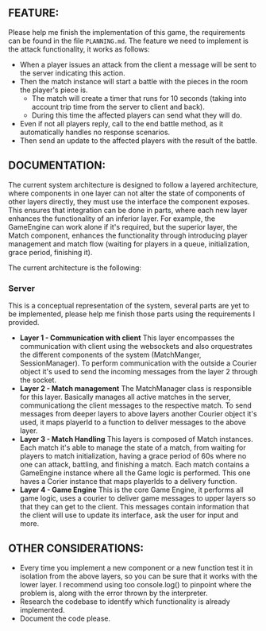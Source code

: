 ## FEATURE:

Please help me finish the implementation of this game, the requirements can be found in the file `PLANNING.md`.
The feature we need to implement is the attack functionality, it works as follows:
- When a player issues an attack from the client a message will be sent to the server indicating this action.
- Then the match instance will start a battle with the pieces in the room the player's piece is.
	- The match will create a timer that runs for 10 seconds (taking into account trip time from the server to client and back).
	- During this time the affected players can send what they will do.
- Even if not all players reply, call to the end battle method, as it automatically handles no response scenarios.
- Then send an update to the affected players with the result of the battle.
	

## DOCUMENTATION:

The current system architecture is designed to follow a layered architecture, where components in one layer can not alter the state of components of other layers directly, they must use the interface the component exposes. This ensures that integration can be done in parts, where each new layer enhances the functionality of an inferior layer. For example, the GameEngine can work alone if it's required, but the superior layer, the Match component, enhances the functionality through introducing player management and match flow (waiting for players in a queue, initialization, grace period, finishing it).

The current architecture is the following:

### Server
This is a conceptual representation of the system, several parts are yet to be implemented, please help me finish those parts using the requirements I provided.

- **Layer 1 - Communication with client**
This layer encompasses the communication with client using the websockets and also orquestrates the different components of the system (MatchManger, SessionManager).
To perform communication with the outside a Courier object it's used to send the incoming messages from the layer 2 through the socket.
- **Layer 2 - Match management**
The MatchManager class is responsible for this layer. Basically manages all active matches in the server, communicationg the client messages to the respective match. To send messages from deeper layers to above layers another Courier object it's used, it maps playerId to a function to deliver messages to the above layer.
- **Layer 3 - Match Handling**
This layers is composed of Match instances. Each match it's able to manage the state of a match, from waiting for players to match initialization, having a grace period of 60s where no one can attack, battling, and finishing a match. Each match contains a GameEngine instance where all the Game logic is performed. This one haves a Corier instance that maps playerIds to a delivery function.
- **Layer 4 - Game Engine**
This is the core Game Engine, it performs all game logic, uses a courier to deliver game messages to upper layers so that they can get to the client. This messages contain information that the client will use to update its interface, ask the user for input and more.

## OTHER CONSIDERATIONS:

- Every time you implement a new component or a new function test it in isolation from the above layers, so you can be sure that it works with the lower layer. I recommend using too console.log() to pinpoint where the problem is, along with the error thrown by the interpreter.
- Research the codebase to identify which functionality is already implemented.
- Document the code please.
